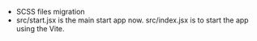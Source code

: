 - SCSS files migration
- src/start.jsx is the main start app now. src/index.jsx is to start the app using the Vite.
